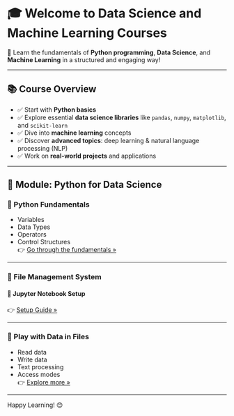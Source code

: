 # 🎓 Welcome to Data Science and Machine Learning Courses

🚀 Learn the fundamentals of **Python programming**, **Data Science**, and **Machine Learning** in a structured and engaging way!

---

## 📚 Course Overview

- ✅ Start with **Python basics**
- ✅ Explore essential **data science libraries** like `pandas`, `numpy`, `matplotlib`, and `scikit-learn`
- ✅ Dive into **machine learning** concepts
- ✅ Discover **advanced topics**: deep learning & natural language processing (NLP)
- ✅ Work on **real-world projects** and applications

---

## 🧰 Module: Python for Data Science

### 🔹 Python Fundamentals
- Variables
- Data Types
- Operators
- Control Structures  
👉 [Go through the fundamentals »](https://github.com/vinayakmishra4/DS-ML-COURSE/blob/main/Python-for-Data-Science/Python-Fundmentals/Python.md)

---

### 📂 File Management System

#### 🔧 Jupyter Notebook Setup
👉 [Setup Guide »](https://github.com/vinayakmishra4/DS-ML-COURSE/blob/main/Python-for-Data-Science/File-Management-System/Jupyter-Notebook-Setup/Setup.md)

---

### 📝 Play with Data in Files
- Read data
- Write data
- Text processing
- Access modes  
👉 [Explore more »](https://github.com/vinayakmishra4/DS-ML-COURSE/blob/main/Python-for-Data-Science/File-Management-System/Play-Data-in-Files/Read-Data.md)

---

Happy Learning! 😊